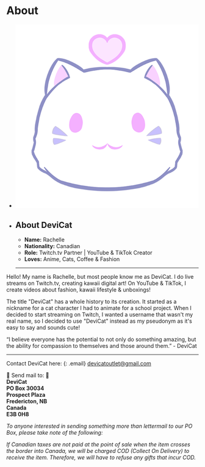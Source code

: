 # About

* ![](img/dclogo.png)

* ## About DeviCat
  * **Name:** Rachelle 
  * **Nationality:** Canadian
  * **Role:** Twitch.tv Partner | YouTube & TikTok Creator
  * **Loves:** Anime, Cats, Coffee & Fashion

  ---

Hello! My name is Rachelle, but most people know me as DeviCat. I do live streams on Twitch.tv, creating kawaii digital art! On YouTube & TikTok, I create videos about fashion, kawaii lifestyle & unboxings!

The title "DeviCat" has a whole history to its creation. It started as a nickname for a cat character I had to animate for a school project. When I decided to start streaming on Twitch, I wanted a username that wasn't my real name, so I decided to use "DeviCat" instead as my pseudonym as it's easy to say and sounds cute!

“I believe everyone has the potential to not only do something amazing, but the ability for compassion to themselves and those around them.” - DeviCat

---

Contact DeviCat here:
{: .email}
[devicatoutlet@gmail.com](mailto:devicatoutlet@gmail.com)

💌 Send mail to: 💌<br>
<b>DeviCat <br>
PO Box 30034 <br>
Prospect Plaza <br>
Fredericton, NB <br>
Canada <br>
E3B 0H8 </b> <br>

<i>To anyone interested in sending something more than lettermail to our PO Box,
please take note of the following:</i>

<i>If Canadian taxes are not paid at the point of sale when the item crosses the
border into Canada, we will be charged COD (Collect On Delivery) to receive
the item. Therefore, we will have to refuse any gifts that incur COD.</i>